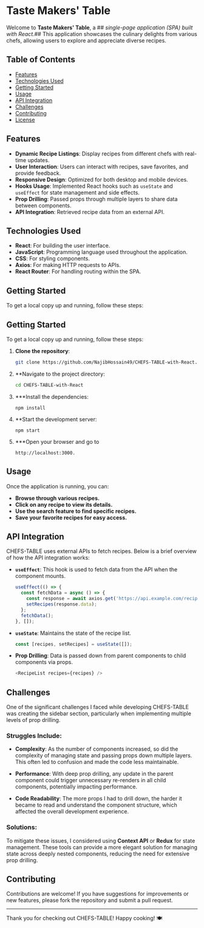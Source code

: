 # Taste Makers' Table

Welcome to **Taste Makers' Table**, a ## _single-page application (SPA) built with React._## This application showcases the culinary delights from various chefs, allowing users to explore and appreciate diverse recipes. 

## Table of Contents

- [Features](#features)
- [Technologies Used](#technologies-used)
- [Getting Started](#getting-started)
- [Usage](#usage)
- [API Integration](#api-integration)
- [Challenges](#challenges)
- [Contributing](#contributing)
- [License](#license)

## Features

- **Dynamic Recipe Listings**: Display recipes from different chefs with real-time updates.
- **User Interaction**: Users can interact with recipes, save favorites, and provide feedback.
- **Responsive Design**: Optimized for both desktop and mobile devices.
- **Hooks Usage**: Implemented React hooks such as `useState` and `useEffect` for state management and side effects.
- **Prop Drilling**: Passed props through multiple layers to share data between components.
- **API Integration**: Retrieved recipe data from an external API.

## Technologies Used

- **React**: For building the user interface.
- **JavaScript**: Programming language used throughout the application.
- **CSS**: For styling components.
- **Axios**: For making HTTP requests to APIs.
- **React Router**: For handling routing within the SPA.

## Getting Started

To get a local copy up and running, follow these steps:

## Getting Started

To get a local copy up and running, follow these steps:

1. **Clone the repository**:
   ```bash
   git clone https://github.com/NajibHossain49/CHEFS-TABLE-with-React.git
   
2. **Navigate to the project directory:
   ```bash
   cd CHEFS-TABLE-with-React
3. ***Install the dependencies:
   ```
   npm install
   ```

4. **Start the development server:
   ```
   npm start
   ```
5. ***Open your browser and go to
   ```
   http://localhost:3000.
   ```

  

## Usage

Once the application is running, you can:

- **Browse through various recipes.**
- **Click on any recipe to view its details.**
- **Use the search feature to find specific recipes.**
- **Save your favorite recipes for easy access.**

## API Integration

CHEFS-TABLE uses external APIs to fetch recipes. Below is a brief overview of how the API integration works:

- **`useEffect`**: This hook is used to fetch data from the API when the component mounts.

    ```javascript
    useEffect(() => {
      const fetchData = async () => {
        const response = await axios.get('https://api.example.com/recipes');
        setRecipes(response.data);
      };
      fetchData();
    }, []);
    ```

- **`useState`**: Maintains the state of the recipe list.

    ```javascript
    const [recipes, setRecipes] = useState([]);
    ```

- **Prop Drilling**: Data is passed down from parent components to child components via props.

    ```javascript
    <RecipeList recipes={recipes} />
    ```

## Challenges

One of the significant challenges I faced while developing CHEFS-TABLE was creating the sidebar section, particularly when implementing multiple levels of prop drilling. 

### Struggles Include:

- **Complexity**: As the number of components increased, so did the complexity of managing state and passing props down multiple layers. This often led to confusion and made the code less maintainable.
  
- **Performance**: With deep prop drilling, any update in the parent component could trigger unnecessary re-renders in all child components, potentially impacting performance.
  
- **Code Readability**: The more props I had to drill down, the harder it became to read and understand the component structure, which affected the overall development experience.

### Solutions:

To mitigate these issues, I considered using **Context API** or **Redux** for state management. These tools can provide a more elegant solution for managing state across deeply nested components, reducing the need for extensive prop drilling.

## Contributing

Contributions are welcome! If you have suggestions for improvements or new features, please fork the repository and submit a pull request.

---

Thank you for checking out CHEFS-TABLE! Happy cooking! 🍽️

